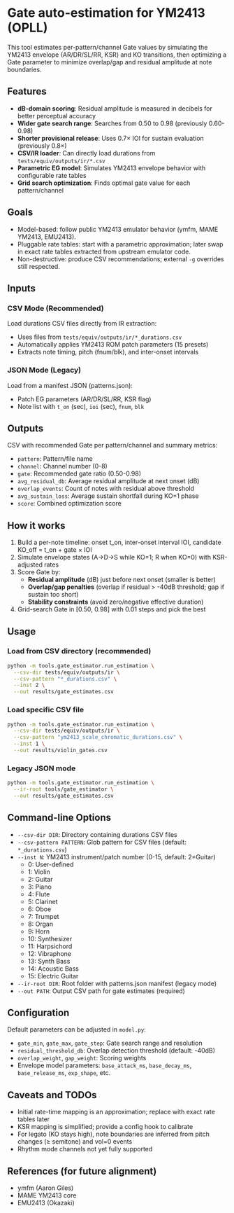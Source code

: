 # Gate auto-estimation for YM2413 (OPLL)

This tool estimates per-pattern/channel Gate values by simulating the YM2413 envelope (AR/DR/SL/RR, KSR) and KO transitions, then optimizing a Gate parameter to minimize overlap/gap and residual amplitude at note boundaries.

## Features

- **dB-domain scoring**: Residual amplitude is measured in decibels for better perceptual accuracy
- **Wider gate search range**: Searches from 0.50 to 0.98 (previously 0.60-0.98)
- **Shorter provisional release**: Uses 0.7× IOI for sustain evaluation (previously 0.8×)
- **CSV/IR loader**: Can directly load durations from `tests/equiv/outputs/ir/*.csv`
- **Parametric EG model**: Simulates YM2413 envelope behavior with configurable rate tables
- **Grid search optimization**: Finds optimal gate value for each pattern/channel

## Goals

- Model-based: follow public YM2413 emulator behavior (ymfm, MAME YM2413, EMU2413).
- Pluggable rate tables: start with a parametric approximation; later swap in exact rate tables extracted from upstream emulator code.
- Non-destructive: produce CSV recommendations; external `-g` overrides still respected.

## Inputs

### CSV Mode (Recommended)
Load durations CSV files directly from IR extraction:
- Uses files from `tests/equiv/outputs/ir/*_durations.csv`
- Automatically applies YM2413 ROM patch parameters (15 presets)
- Extracts note timing, pitch (fnum/blk), and inter-onset intervals

### JSON Mode (Legacy)
Load from a manifest JSON (patterns.json):
- Patch EG parameters (AR/DR/SL/RR, KSR flag)
- Note list with `t_on` (sec), `ioi` (sec), `fnum`, `blk`

## Outputs

CSV with recommended Gate per pattern/channel and summary metrics:
- `pattern`: Pattern/file name
- `channel`: Channel number (0-8)
- `gate`: Recommended gate ratio (0.50-0.98)
- `avg_residual_db`: Average residual amplitude at next onset (dB)
- `overlap_events`: Count of notes with residual above threshold
- `avg_sustain_loss`: Average sustain shortfall during KO=1 phase
- `score`: Combined optimization score

## How it works

1) Build a per-note timeline: onset t_on, inter-onset interval IOI, candidate KO_off = t_on + gate × IOI
2) Simulate envelope states (A→D→S while KO=1; R when KO=0) with KSR-adjusted rates
3) Score Gate by:
   - **Residual amplitude** (dB) just before next onset (smaller is better)
   - **Overlap/gap penalties** (overlap if residual > -40dB threshold; gap if sustain too short)
   - **Stability constraints** (avoid zero/negative effective duration)
4) Grid-search Gate in [0.50, 0.98] with 0.01 steps and pick the best

## Usage

### Load from CSV directory (recommended)
```bash
python -m tools.gate_estimator.run_estimation \
  --csv-dir tests/equiv/outputs/ir \
  --csv-pattern "*_durations.csv" \
  --inst 2 \
  --out results/gate_estimates.csv
```

### Load specific CSV file
```bash
python -m tools.gate_estimator.run_estimation \
  --csv-dir tests/equiv/outputs/ir \
  --csv-pattern "ym2413_scale_chromatic_durations.csv" \
  --inst 1 \
  --out results/violin_gates.csv
```

### Legacy JSON mode
```bash
python -m tools.gate_estimator.run_estimation \
  --ir-root tools/gate_estimator \
  --out results/gate_estimates.csv
```

## Command-line Options

- `--csv-dir DIR`: Directory containing durations CSV files
- `--csv-pattern PATTERN`: Glob pattern for CSV files (default: `*_durations.csv`)
- `--inst N`: YM2413 instrument/patch number (0-15, default: 2=Guitar)
  - 0: User-defined
  - 1: Violin
  - 2: Guitar
  - 3: Piano
  - 4: Flute
  - 5: Clarinet
  - 6: Oboe
  - 7: Trumpet
  - 8: Organ
  - 9: Horn
  - 10: Synthesizer
  - 11: Harpsichord
  - 12: Vibraphone
  - 13: Synth Bass
  - 14: Acoustic Bass
  - 15: Electric Guitar
- `--ir-root DIR`: Root folder with patterns.json manifest (legacy mode)
- `--out PATH`: Output CSV path for gate estimates (required)

## Configuration

Default parameters can be adjusted in `model.py`:
- `gate_min`, `gate_max`, `gate_step`: Gate search range and resolution
- `residual_threshold_db`: Overlap detection threshold (default: -40dB)
- `overlap_weight`, `gap_weight`: Scoring weights
- Envelope model parameters: `base_attack_ms`, `base_decay_ms`, `base_release_ms`, `exp_shape`, etc.

## Caveats and TODOs

- Initial rate-time mapping is an approximation; replace with exact rate tables later
- KSR mapping is simplified; provide a config hook to calibrate
- For legato (KO stays high), note boundaries are inferred from pitch changes (≥ semitone) and vol=0 events
- Rhythm mode channels not yet fully supported

## References (for future alignment)

- ymfm (Aaron Giles)
- MAME YM2413 core
- EMU2413 (Okazaki)